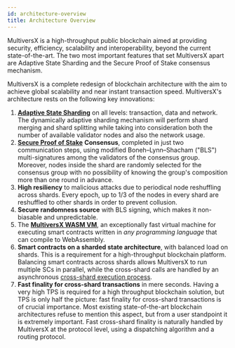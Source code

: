 ```yaml
---
id: architecture-overview
title: Architecture Overview
---
```


MultiversX is a high-throughput public blockchain aimed at providing security, efficiency, scalability and interoperability, beyond the current state-of-the-art. The two most important features that set MultiversX apart are Adaptive State Sharding and the Secure Proof of Stake consensus mechanism.

MultiversX is a complete redesign of blockchain architecture with the aim to achieve global scalability and near instant transaction speed. MultiversX's architecture rests on the following key innovations:

1. [**Adaptive State Sharding**](consensus) on all levels: transaction, data and network. The dynamically adaptive sharding mechanism will perform shard merging and shard splitting while taking into consideration both the number of available validator nodes and also the network usage.
2. [**Secure Proof of Stake**](/learn/consensus) **Consensus**, completed in just two communication steps, using modified Boneh–Lynn–Shacham ("BLS") multi-signatures among the validators of the consensus group. Moreover, nodes inside the shard are randomly selected for the consensus group with no possibility of knowing the group's composition more than one round in advance.
3. **High resiliency** to malicious attacks due to periodical node reshuffling across shards. Every epoch, up to 1/3 of the nodes in every shard are reshuffled to other shards in order to prevent collusion.
4. **Secure randomness source** with BLS signing, which makes it non-biasable and unpredictable.
5. The [**MultiversX WASM VM**](/learn/space-vm), an exceptionally fast virtual machine for executing smart contracts written in _any programming language_ that can compile to WebAssembly.
6. **Smart contracts on a sharded state architecture**, with balanced load on shards. This is a requirement for a high-throughput blockchain platform. Balancing smart contracts across shards allows MultiversX to run multiple SCs in parallel, while the cross-shard calls are handled by an asynchronous [cross-shard execution process](/learn/transactions).
7. **Fast finality for cross-shard transactions** in mere seconds. Having a very high TPS is required for a high throughput blockchain solution, but TPS is only half the picture: fast finality for cross-shard transactions is of crucial importance. Most existing state-of-the-art blockchain architectures refuse to mention this aspect, but from a user standpoint it is extremely important. Fast cross-shard finality is naturally handled by MultiversX at the protocol level, using a dispatching algorithm and a routing protocol.

